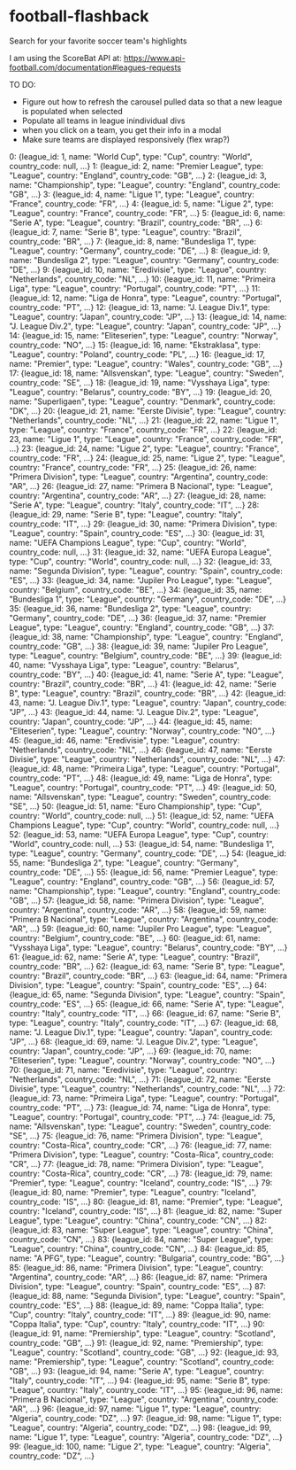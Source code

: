 # football-flashback

Search for your favorite soccer team's highlights

I am using the ScoreBat API at: https://www.api-football.com/documentation#leagues-requests

TO DO:

- Figure out how to refresh the carousel pulled data so that a new league is populated when selected
- Populate all teams in league inindividual divs
- when you click on a team, you get their info in a modal
- Make sure teams are displayed responsively (flex wrap?)






0: {league_id: 1, name: "World Cup", type: "Cup", country: "World", country_code: null, …}
1: {league_id: 2, name: "Premier League", type: "League", country: "England", country_code: "GB", …}
2: {league_id: 3, name: "Championship", type: "League", country: "England", country_code: "GB", …}
3: {league_id: 4, name: "Ligue 1", type: "League", country: "France", country_code: "FR", …}
4: {league_id: 5, name: "Ligue 2", type: "League", country: "France", country_code: "FR", …}
5: {league_id: 6, name: "Serie A", type: "League", country: "Brazil", country_code: "BR", …}
6: {league_id: 7, name: "Serie B", type: "League", country: "Brazil", country_code: "BR", …}
7: {league_id: 8, name: "Bundesliga 1", type: "League", country: "Germany", country_code: "DE", …}
8: {league_id: 9, name: "Bundesliga 2", type: "League", country: "Germany", country_code: "DE", …}
9: {league_id: 10, name: "Eredivisie", type: "League", country: "Netherlands", country_code: "NL", …}
10: {league_id: 11, name: "Primeira Liga", type: "League", country: "Portugal", country_code: "PT", …}
11: {league_id: 12, name: "Liga de Honra", type: "League", country: "Portugal", country_code: "PT", …}
12: {league_id: 13, name: "J. League Div.1", type: "League", country: "Japan", country_code: "JP", …}
13: {league_id: 14, name: "J. League Div.2", type: "League", country: "Japan", country_code: "JP", …}
14: {league_id: 15, name: "Eliteserien", type: "League", country: "Norway", country_code: "NO", …}
15: {league_id: 16, name: "Ekstraklasa", type: "League", country: "Poland", country_code: "PL", …}
16: {league_id: 17, name: "Premier", type: "League", country: "Wales", country_code: "GB", …}
17: {league_id: 18, name: "Allsvenskan", type: "League", country: "Sweden", country_code: "SE", …}
18: {league_id: 19, name: "Vysshaya Liga", type: "League", country: "Belarus", country_code: "BY", …}
19: {league_id: 20, name: "Superligaen", type: "League", country: "Denmark", country_code: "DK", …}
20: {league_id: 21, name: "Eerste Divisie", type: "League", country: "Netherlands", country_code: "NL", …}
21: {league_id: 22, name: "Ligue 1", type: "League", country: "France", country_code: "FR", …}
22: {league_id: 23, name: "Ligue 1", type: "League", country: "France", country_code: "FR", …}
23: {league_id: 24, name: "Ligue 2", type: "League", country: "France", country_code: "FR", …}
24: {league_id: 25, name: "Ligue 2", type: "League", country: "France", country_code: "FR", …}
25: {league_id: 26, name: "Primera Division", type: "League", country: "Argentina", country_code: "AR", …}
26: {league_id: 27, name: "Primera B Nacional", type: "League", country: "Argentina", country_code: "AR", …}
27: {league_id: 28, name: "Serie A", type: "League", country: "Italy", country_code: "IT", …}
28: {league_id: 29, name: "Serie B", type: "League", country: "Italy", country_code: "IT", …}
29: {league_id: 30, name: "Primera Division", type: "League", country: "Spain", country_code: "ES", …}
30: {league_id: 31, name: "UEFA Champions League", type: "Cup", country: "World", country_code: null, …}
31: {league_id: 32, name: "UEFA Europa League", type: "Cup", country: "World", country_code: null, …}
32: {league_id: 33, name: "Segunda Division", type: "League", country: "Spain", country_code: "ES", …}
33: {league_id: 34, name: "Jupiler Pro League", type: "League", country: "Belgium", country_code: "BE", …}
34: {league_id: 35, name: "Bundesliga 1", type: "League", country: "Germany", country_code: "DE", …}
35: {league_id: 36, name: "Bundesliga 2", type: "League", country: "Germany", country_code: "DE", …}
36: {league_id: 37, name: "Premier League", type: "League", country: "England", country_code: "GB", …}
37: {league_id: 38, name: "Championship", type: "League", country: "England", country_code: "GB", …}
38: {league_id: 39, name: "Jupiler Pro League", type: "League", country: "Belgium", country_code: "BE", …}
39: {league_id: 40, name: "Vysshaya Liga", type: "League", country: "Belarus", country_code: "BY", …}
40: {league_id: 41, name: "Serie A", type: "League", country: "Brazil", country_code: "BR", …}
41: {league_id: 42, name: "Serie B", type: "League", country: "Brazil", country_code: "BR", …}
42: {league_id: 43, name: "J. League Div.1", type: "League", country: "Japan", country_code: "JP", …}
43: {league_id: 44, name: "J. League Div.2", type: "League", country: "Japan", country_code: "JP", …}
44: {league_id: 45, name: "Eliteserien", type: "League", country: "Norway", country_code: "NO", …}
45: {league_id: 46, name: "Eredivisie", type: "League", country: "Netherlands", country_code: "NL", …}
46: {league_id: 47, name: "Eerste Divisie", type: "League", country: "Netherlands", country_code: "NL", …}
47: {league_id: 48, name: "Primeira Liga", type: "League", country: "Portugal", country_code: "PT", …}
48: {league_id: 49, name: "Liga de Honra", type: "League", country: "Portugal", country_code: "PT", …}
49: {league_id: 50, name: "Allsvenskan", type: "League", country: "Sweden", country_code: "SE", …}
50: {league_id: 51, name: "Euro Championship", type: "Cup", country: "World", country_code: null, …}
51: {league_id: 52, name: "UEFA Champions League", type: "Cup", country: "World", country_code: null, …}
52: {league_id: 53, name: "UEFA Europa League", type: "Cup", country: "World", country_code: null, …}
53: {league_id: 54, name: "Bundesliga 1", type: "League", country: "Germany", country_code: "DE", …}
54: {league_id: 55, name: "Bundesliga 2", type: "League", country: "Germany", country_code: "DE", …}
55: {league_id: 56, name: "Premier League", type: "League", country: "England", country_code: "GB", …}
56: {league_id: 57, name: "Championship", type: "League", country: "England", country_code: "GB", …}
57: {league_id: 58, name: "Primera Division", type: "League", country: "Argentina", country_code: "AR", …}
58: {league_id: 59, name: "Primera B Nacional", type: "League", country: "Argentina", country_code: "AR", …}
59: {league_id: 60, name: "Jupiler Pro League", type: "League", country: "Belgium", country_code: "BE", …}
60: {league_id: 61, name: "Vysshaya Liga", type: "League", country: "Belarus", country_code: "BY", …}
61: {league_id: 62, name: "Serie A", type: "League", country: "Brazil", country_code: "BR", …}
62: {league_id: 63, name: "Serie B", type: "League", country: "Brazil", country_code: "BR", …}
63: {league_id: 64, name: "Primera Division", type: "League", country: "Spain", country_code: "ES", …}
64: {league_id: 65, name: "Segunda Division", type: "League", country: "Spain", country_code: "ES", …}
65: {league_id: 66, name: "Serie A", type: "League", country: "Italy", country_code: "IT", …}
66: {league_id: 67, name: "Serie B", type: "League", country: "Italy", country_code: "IT", …}
67: {league_id: 68, name: "J. League Div.1", type: "League", country: "Japan", country_code: "JP", …}
68: {league_id: 69, name: "J. League Div.2", type: "League", country: "Japan", country_code: "JP", …}
69: {league_id: 70, name: "Eliteserien", type: "League", country: "Norway", country_code: "NO", …}
70: {league_id: 71, name: "Eredivisie", type: "League", country: "Netherlands", country_code: "NL", …}
71: {league_id: 72, name: "Eerste Divisie", type: "League", country: "Netherlands", country_code: "NL", …}
72: {league_id: 73, name: "Primeira Liga", type: "League", country: "Portugal", country_code: "PT", …}
73: {league_id: 74, name: "Liga de Honra", type: "League", country: "Portugal", country_code: "PT", …}
74: {league_id: 75, name: "Allsvenskan", type: "League", country: "Sweden", country_code: "SE", …}
75: {league_id: 76, name: "Primera Division", type: "League", country: "Costa-Rica", country_code: "CR", …}
76: {league_id: 77, name: "Primera Division", type: "League", country: "Costa-Rica", country_code: "CR", …}
77: {league_id: 78, name: "Primera Division", type: "League", country: "Costa-Rica", country_code: "CR", …}
78: {league_id: 79, name: "Premier", type: "League", country: "Iceland", country_code: "IS", …}
79: {league_id: 80, name: "Premier", type: "League", country: "Iceland", country_code: "IS", …}
80: {league_id: 81, name: "Premier", type: "League", country: "Iceland", country_code: "IS", …}
81: {league_id: 82, name: "Super League", type: "League", country: "China", country_code: "CN", …}
82: {league_id: 83, name: "Super League", type: "League", country: "China", country_code: "CN", …}
83: {league_id: 84, name: "Super League", type: "League", country: "China", country_code: "CN", …}
84: {league_id: 85, name: "A PFG", type: "League", country: "Bulgaria", country_code: "BG", …}
85: {league_id: 86, name: "Primera Division", type: "League", country: "Argentina", country_code: "AR", …}
86: {league_id: 87, name: "Primera Division", type: "League", country: "Spain", country_code: "ES", …}
87: {league_id: 88, name: "Segunda Division", type: "League", country: "Spain", country_code: "ES", …}
88: {league_id: 89, name: "Coppa Italia", type: "Cup", country: "Italy", country_code: "IT", …}
89: {league_id: 90, name: "Coppa Italia", type: "Cup", country: "Italy", country_code: "IT", …}
90: {league_id: 91, name: "Premiership", type: "League", country: "Scotland", country_code: "GB", …}
91: {league_id: 92, name: "Premiership", type: "League", country: "Scotland", country_code: "GB", …}
92: {league_id: 93, name: "Premiership", type: "League", country: "Scotland", country_code: "GB", …}
93: {league_id: 94, name: "Serie A", type: "League", country: "Italy", country_code: "IT", …}
94: {league_id: 95, name: "Serie B", type: "League", country: "Italy", country_code: "IT", …}
95: {league_id: 96, name: "Primera B Nacional", type: "League", country: "Argentina", country_code: "AR", …}
96: {league_id: 97, name: "Ligue 1", type: "League", country: "Algeria", country_code: "DZ", …}
97: {league_id: 98, name: "Ligue 1", type: "League", country: "Algeria", country_code: "DZ", …}
98: {league_id: 99, name: "Ligue 1", type: "League", country: "Algeria", country_code: "DZ", …}
99: {league_id: 100, name: "Ligue 2", type: "League", country: "Algeria", country_code: "DZ", …}
